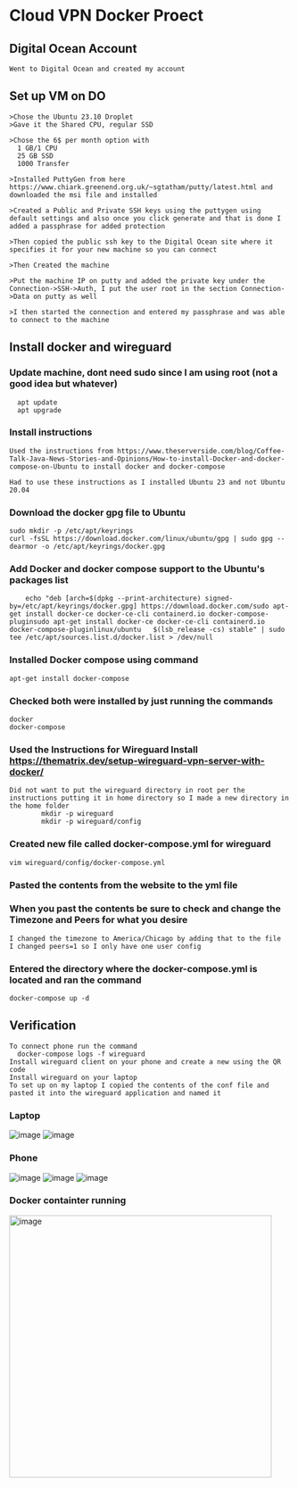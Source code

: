 # Cloud VPN Docker Proect

## Digital Ocean Account
    Went to Digital Ocean and created my account
## Set up VM on DO
    >Chose the Ubuntu 23.10 Droplet
    >Gave it the Shared CPU, regular SSD
  
    >Chose the 6$ per month option with 
      1 GB/1 CPU
      25 GB SSD
      1000 Transfer
      
    >Installed PuttyGen from here https://www.chiark.greenend.org.uk/~sgtatham/putty/latest.html and downloaded the msi file and installed
  
    >Created a Public and Private SSH keys using the puttygen using default settings and also once you click generate and that is done I added a passphrase for added protection
  
    >Then copied the public ssh key to the Digital Ocean site where it specifies it for your new machine so you can connect
  
    >Then Created the machine
  
    >Put the machine IP on putty and added the private key under the Connection->SSH->Auth, I put the user root in the section Connection->Data on putty as well
  
    >I then started the connection and entered my passphrase and was able to connect to the machine
  
## Install docker and wireguard
  
### Update machine, dont need sudo since I am using root (not a good idea but whatever)
      apt update
      apt upgrade
### Install instructions
    Used the instructions from https://www.theserverside.com/blog/Coffee-Talk-Java-News-Stories-and-Opinions/How-to-install-Docker-and-docker-compose-on-Ubuntu to install docker and docker-compose
  
    Had to use these instructions as I installed Ubuntu 23 and not Ubuntu 20.04
  
### Download the docker gpg file to Ubuntu
    sudo mkdir -p /etc/apt/keyrings
    curl -fsSL https://download.docker.com/linux/ubuntu/gpg | sudo gpg --dearmor -o /etc/apt/keyrings/docker.gpg

### Add Docker and docker compose support to the Ubuntu's packages list
  
        echo "deb [arch=$(dpkg --print-architecture) signed-by=/etc/apt/keyrings/docker.gpg] https://download.docker.com/sudo apt-get install docker-ce docker-ce-cli containerd.io docker-compose-pluginsudo apt-get install docker-ce docker-ce-cli containerd.io docker-compose-pluginlinux/ubuntu   $(lsb_release -cs) stable" | sudo tee /etc/apt/sources.list.d/docker.list > /dev/null

### Installed Docker compose using command
    apt-get install docker-compose

### Checked both were installed by just running the commands
    docker
    docker-compose

### Used the Instructions for Wireguard Install https://thematrix.dev/setup-wireguard-vpn-server-with-docker/
    Did not want to put the wireguard directory in root per the instructions putting it in home directory so I made a new directory in the home folder
            mkdir -p wireguard
            mkdir -p wireguard/config
    
### Created new file called docker-compose.yml for wireguard
    vim wireguard/config/docker-compose.yml
    
### Pasted the contents from the website to the yml file
    
### When you past the contents be sure to check and change the Timezone and Peers for what you desire
    I changed the timezone to America/Chicago by adding that to the file
    I changed peers=1 so I only have one user config
  
### Entered the directory where the docker-compose.yml is located and ran the command
    docker-compose up -d

  
## Verification
    To connect phone run the command
      docker-compose logs -f wireguard
    Install wireguard client on your phone and create a new using the QR code
    Install wireguard on your laptop
    To set up on my laptop I copied the contents of the conf file and pasted it into the wireguard application and named it

### Laptop
![image](https://github.com/mjh-TU/wireguardproject.github.io/assets/124700981/616fec19-9d2f-480e-abf0-f907573df83a)
![image](https://github.com/mjh-TU/wireguardproject.github.io/assets/124700981/05bfba99-f203-4684-b8e4-56a550cdf513)


### Phone
![image](https://github.com/mjh-TU/wireguardproject.github.io/assets/124700981/dc034e9e-5347-4627-9b30-c1800d84e555)
![image](https://github.com/mjh-TU/wireguardproject.github.io/assets/124700981/a57ec7d8-b46d-476d-8a8b-83ee4341fc90)
![image](https://github.com/mjh-TU/wireguardproject.github.io/assets/124700981/07327ae4-4650-43a0-991a-be609778f5f4)


### Docker containter running
<img width="470" alt="image" src="https://github.com/mjh-TU/wireguardproject.github.io/assets/124700981/130e720d-58c2-4cff-824b-11dee2296908">







